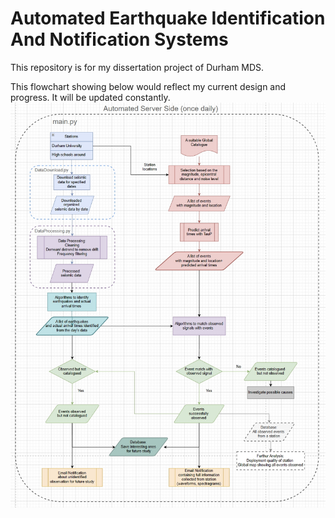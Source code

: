# Automated Earthquake Identification And Notification Systems
This repository is for my dissertation project of Durham MDS. 


This flowchart showing below would reflect my current design and progress. It will be updated constantly.
<img src="Flowchart.png" width="600">


